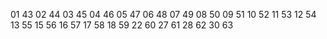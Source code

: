 01 43
02 44
03 45
04 46
05 47
06 48
07 49
08 50
09 51
10 52
11 53
12 54
13 55
15 56
16 57
17 58
18 59
22 60
27 61
28 62
30 63
